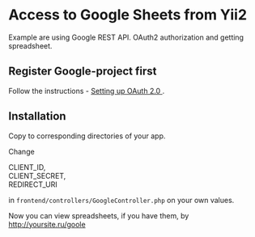 <h1>Access to Google Sheets from Yii2</h1>

Example are using Google REST API. OAuth2 authorization and getting spreadsheet.

<h2>Register Google-project first</h2>

Follow the instructions - 
<a href='https://support.google.com/cloud/answer/6158849?hl=en&ref_topic=6262490'>
    Setting up OAuth 2.0
</a>.

<h2>Installation</h2>

Copy to corresponding directories of your app.

Change

CLIENT_ID,<br> 
CLIENT_SECRET,<br> 
REDIRECT_URI

in <code>frontend/controllers/GoogleController.php</code> on your own values.

Now you can view spreadsheets, if you have them, by http://yoursite.ru/goole
